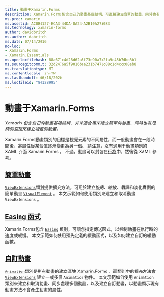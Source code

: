 ```yaml
---
title: 動畫于Xamarin.Forms
description: Xamarin.Forms包含自己的動畫基礎結構，可直接建立簡單的動畫，同時也有足夠的空間可建立複雜的動畫。
ms.prod: xamarin
ms.assetid: AC0B4127-ECA3-44DA-8A24-A2B10A275083
ms.technology: xamarin-forms
author: davidbritch
ms.author: dabritch
ms.date: 07/14/2016
no-loc:
- Xamarin.Forms
- Xamarin.Essentials
ms.openlocfilehash: 88a671c4d28d62a5f73e90a7b2fa9c45b7dbe8b1
ms.sourcegitcommit: 32d2476a5f9016baa231b7471c88c1d4ccc08eb8
ms.translationtype: MT
ms.contentlocale: zh-TW
ms.lasthandoff: 06/18/2020
ms.locfileid: "84128995"
---
```

# <a name="animation-in-xamarinforms"></a>動畫于Xamarin.Forms

_Xamarin 包含自己的動畫基礎結構，非常適合用來建立簡單的動畫，同時也有足夠的空間來建立複雜的動畫。_

Xamarin.Forms動畫類別的目標是視覺元素的不同屬性，而一般動畫會在一段時間後，將屬性從某個值逐漸變更為另一個。 請注意，沒有適用于動畫類別的 XAML 介面 Xamarin.Forms 。 不過，動畫可以封裝在[行為](~/xamarin-forms/app-fundamentals/behaviors/index.md)中，然後從 XAML 參考。

## <a name="simple-animations"></a>[簡單動畫](simple.md)

[`ViewExtensions`](xref:Xamarin.Forms.ViewExtensions)類別提供擴充方法，可用於建立旋轉、縮放、轉譯和淡化實例的簡單動畫 [`VisualElement`](xref:Xamarin.Forms.VisualElement) 。 本文示範如何使用類別來建立和取消動畫 `ViewExtensions` 。

## <a name="easing-functions"></a>[Easing 函式](easing.md)

Xamarin.Forms包含 [`Easing`](xref:Xamarin.Forms.Easing) 類別，可讓您指定傳送函式，以控制動畫在執行時的速度或緩慢。 本文示範如何使用預先定義的緩動函式，以及如何建立自訂的緩動函數。

## <a name="custom-animations"></a>[自訂動畫](custom.md)

[`Animation`](xref:Xamarin.Forms.Animation)類別是所有動畫的建立區塊 Xamarin.Forms ，而類別中的擴充方法會 [`ViewExtensions`](xref:Xamarin.Forms.ViewExtensions) 建立一或多個 `Animation` 物件。 本文示範如何使用 `Animation` 類別來建立和取消動畫、同步處理多個動畫，以及建立自訂動畫，以動畫顯示現有動畫方法不會產生動畫的屬性。
